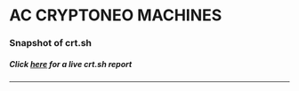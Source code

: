 # AC CRYPTONEO MACHINES
### Snapshot of crt.sh
##### Click [here](https://crt.sh/?q=1AE67D906640175760A5955FEEE81F3F2A944AC5F43DA3793E503D488D7E6C9A) for a live crt.sh report

---
